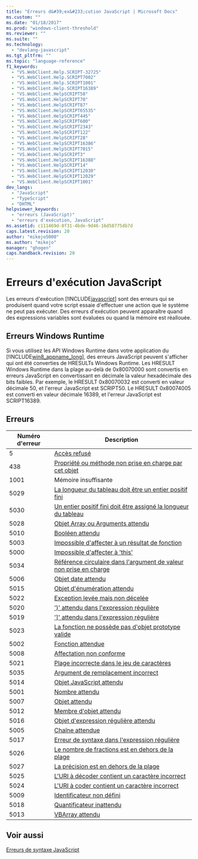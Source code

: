 ```yaml
---
title: "Erreurs d&#39;ex&#233;cution JavaScript | Microsoft Docs"
ms.custom: ""
ms.date: "01/18/2017"
ms.prod: "windows-client-threshold"
ms.reviewer: ""
ms.suite: ""
ms.technology: 
  - "devlang-javascript"
ms.tgt_pltfrm: ""
ms.topic: "language-reference"
f1_keywords: 
  - "VS.WebClient.Help.SCRIPT-32725"
  - "VS.WebClient.Help.SCRIPT7002"
  - "VS.WebClient.Help.SCRIPT1001"
  - "VS.WebClient.Help.SCRIPT16389"
  - "VS.WebClient.HelpSCRIPT50"
  - "VS.WebClient.HelpSCRIPT70"
  - "VS.WebClient.HelpSCRIPT87"
  - "VS.WebClient.HelpSCRIPT65535"
  - "VS.WebClient.HelpSCRIPT445"
  - "VS.WebClient.HelpSCRIPT600"
  - "VS.WebClient.HelpSCRIPT2343"
  - "VS.WebClient.HelpSCRIPT122"
  - "VS.WebClient.HelpSCRIPT28"
  - "VS.WebClient.HelpSCRIPT16386"
  - "VS.WebClient.HelpSCRIPT7015"
  - "VS.WebClient.HelpSCRIPT3"
  - "VS.WebClient.HelpSCRIPT16388"
  - "VS.WebClient.HelpSCRIPT14"
  - "VS.WebClient.HelpSCRIPT12030"
  - "VS.WebClient.HelpSCRIPT12029"
  - "VS.WebClient.HelpSCRIPT1001"
dev_langs: 
  - "JavaScript"
  - "TypeScript"
  - "DHTML"
helpviewer_keywords: 
  - "erreurs (JavaScript)"
  - "erreurs d'exécution, JavaScript"
ms.assetid: c111469d-8f31-4bde-9d46-16d58775db7d
caps.latest.revision: 20
author: "mikejo5000"
ms.author: "mikejo"
manager: "ghogen"
caps.handback.revision: 20
---
```

# Erreurs d&#39;ex&#233;cution JavaScript
Les erreurs d'exécution [!INCLUDE[javascript](../../javascript/includes/javascript-md.md)] sont des erreurs qui se produisent quand votre script essaie d'effectuer une action que le système ne peut pas exécuter. Des erreurs d'exécution peuvent apparaître quand des expressions variables sont évaluées ou quand la mémoire est réallouée.  
  
## Erreurs Windows Runtime  
 Si vous utilisez les API Windows Runtime dans votre application du [!INCLUDE[win8_appname_long](../../javascript/includes/win8-appname-long-md.md)], des erreurs JavaScript peuvent s'afficher qui ont été converties de HRESULTs Windows Runtime. Les HRESULT Windows Runtime dans la plage au\-delà de 0x80070000 sont convertis en erreurs JavaScript en convertissant en décimale la valeur hexadécimale des bits faibles. Par exemple, le HRESULT 0x80070032 est converti en valeur décimale 50, et l'erreur JavaScript est SCRIPT50. Le HRESULT 0x80074005 est converti en valeur décimale 16389, et l'erreur JavaScript est SCRIPT16389.  
  
## Erreurs  
  
|Numéro d'erreur|Description|  
|---------------------|-----------------|  
|5|[Accès refusé](../../javascript/misc/access-is-denied.md)|  
|438|[Propriété ou méthode non prise en charge par cet objet](../../javascript/misc/object-doesn-t-support-this-property-or-method.md)|  
|1001|Mémoire insuffisante|  
|5029|[La longueur du tableau doit être un entier positif fini](../../javascript/misc/array-length-must-be-a-finite-positive-integer.md)|  
|5030|[Un entier positif fini doit être assigné la longueur du tableau](../../javascript/misc/array-length-must-be-assigned-a-finite-positive-number.md)|  
|5028|[Objet Array ou Arguments attendu](../../javascript/misc/array-or-arguments-object-expected.md)|  
|5010|[Booléen attendu](../../javascript/misc/boolean-expected.md)|  
|5003|[Impossible d'affecter à un résultat de fonction](../../javascript/misc/cannot-assign-to-a-function-result.md)|  
|5000|[Impossible d'affecter à 'this'](../../javascript/misc/cannot-assign-to-this.md)|  
|5034|[Référence circulaire dans l'argument de valeur non prise en charge](../../javascript/misc/circular-reference-in-value-argument-not-supported.md)|  
|5006|[Objet date attendu](../../javascript/misc/date-object-expected.md)|  
|5015|[Objet d'énumération attendu](../../javascript/misc/enumerator-object-expected.md)|  
|5022|[Exception levée mais non décelée](../../javascript/misc/exception-thrown-and-not-caught.md)|  
|5020|['\)' attendu dans l'expression régulière](../../javascript/misc/expected-right-parenthesis-in-regular-expression-javascript.md)|  
|5019|['&#93;' attendu dans l'expression régulière](../../javascript/misc/expected-right-square-bracket-in-regular-expression-javascript.md)|  
|5023|[La fonction ne possède pas d'objet prototype valide](../../javascript/misc/function-does-not-have-a-valid-prototype-object.md)|  
|5002|[Fonction attendue](../../javascript/misc/function-expected.md)|  
|5008|[Affectation non conforme](../../javascript/misc/illegal-assignment-javascript.md)|  
|5021|[Plage incorrecte dans le jeu de caractères](../../javascript/misc/invalid-range-in-character-set-javascript.md)|  
|5035|[Argument de remplacement incorrect](../../javascript/misc/invalid-replacer-argument.md)|  
|5014|[Objet JavaScript attendu](../../javascript/misc/javascript-object-expected.md)|  
|5001|[Nombre attendu](../../javascript/misc/number-expected.md)|  
|5007|[Objet attendu](../../javascript/misc/object-expected.md)|  
|5012|[Membre d'objet attendu](../../javascript/misc/object-member-expected.md)|  
|5016|[Objet d'expression régulière attendu](../../javascript/misc/regular-expression-object-expected.md)|  
|5005|[Chaîne attendue](../../javascript/misc/string-expected.md)|  
|5017|[Erreur de syntaxe dans l'expression régulière](../../javascript/misc/syntax-error-in-regular-expression-javascript.md)|  
|5026|[Le nombre de fractions est en dehors de la plage](../../javascript/misc/the-number-of-fractional-digits-is-out-of-range.md)|  
|5027|[La précision est en dehors de la plage](../../javascript/misc/the-precision-is-out-of-range.md)|  
|5025|[L'URI à décoder contient un caractère incorrect](../../javascript/misc/the-uri-to-be-decoded-is-not-a-valid-encoding.md)|  
|5024|[L'URI à coder contient un caractère incorrect](../../javascript/misc/the-uri-to-be-encoded-contains-an-invalid-character.md)|  
|5009|[Identificateur non défini](../../javascript/misc/undefined-identifier.md)|  
|5018|[Quantificateur inattendu](../../javascript/misc/unexpected-quantifier-javascript.md)|  
|5013|[VBArray attendu](../../javascript/misc/vbarray-expected.md)|  
  
## Voir aussi  
 [Erreurs de syntaxe JavaScript](../../javascript/reference/javascript-syntax-errors.md)
